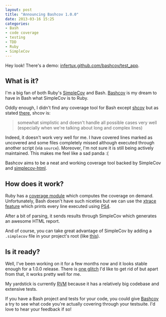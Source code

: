 ```yaml
---
layout: post
title: "Announcing Bashcov 1.0.0"
date: 2013-03-16 15:25
categories:
- Bash
- code coverage
- testing
- TDD
- Ruby
- SimpleCov
---
```


Hey look! There's a demo: [infertux.github.com/bashcov/test_app](http://infertux.github.com/bashcov/test_app).

## What is it?

I'm a big fan of both Ruby's [SimpleCov](https://github.com/colszowka/simplecov) and Bash.
[Bashcov](https://github.com/infertux/bashcov) is my dream to have in Bash what SimpleCov is to Ruby.

Oddly enough, I didn't find any coverage tool for Bash except [shcov](http://code.google.com/p/shcov/source/browse/trunk/scripts/shcov) but as stated [there](http://stackoverflow.com/questions/7188081/code-coverage-tools-for-validating-the-scripts), shcov is:

> somewhat simplistic and doesn't handle all possible cases very well (especially when we're talking about long and complex lines)

Indeed, it doesn't work very well for me.
I have covered lines marked as uncovered and some files completely missed although executed through another script (via `source`).
Moreover, I'm not sure it is still being actively maintained.
This makes me feel like a sad panda :(

Bashcov aims to be a neat and working coverage tool backed by SimpleCov and [simplecov-html](https://github.com/colszowka/simplecov-html).

## How does it work?

Ruby has a [coverage module](http://www.ruby-doc.org/stdlib-1.9.3/libdoc/coverage/rdoc/Coverage.html) which computes the coverage on demand.
Unfortunately, Bash doesn't have such niceties but we can use the [xtrace feature](http://www.gnu.org/software/bash/manual/bashref.html#index-BASH_005fXTRACEFD-178) which prints every line executed using [PS4](http://www.gnu.org/software/bash/manual/bashref.html#index-PS4).

After a bit of parsing, it sends results through SimpleCov which generates an awesome HTML report.

And of course, you can take great advantage of SimpleCov by adding a `.simplecov` file in your project's root (like [this](https://github.com/infertux/bashcov/blob/master/spec/test_app/.simplecov)).

## Is it ready?

Well, I've been working on it for a few months now and it looks stable enough for a 1.0.0 release.
There is [one glitch](https://github.com/infertux/bashcov/issues/2) I'd like to get rid of but apart from that, it works pretty well for me.

My yardstick is currently [RVM](https://github.com/wayneeseguin/rvm) because it has a relatively big codebase and extensive tests.

If you have a Bash project and tests for your code, you could give [Bashcov](http://rubygems.org/gems/bashcov) a try to see what code you're actually covering through your testsuite. I'd love to hear your feedback if so!

